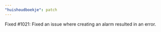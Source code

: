 ```yaml
---
"huishoudboekje": patch
---
```


Fixed #1021: Fixed an issue where creating an alarm resulted in an error.
